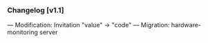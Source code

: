 ### Changelog [v1.1]
— Modification: Invitation "value" → "code"
— Migration: hardware-monitoring server

